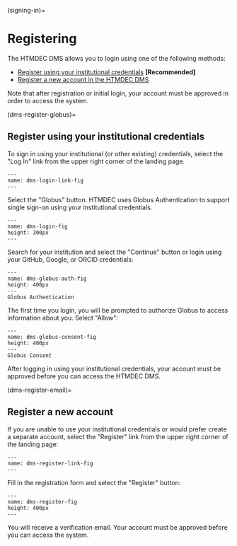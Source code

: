 (signing-in)=
# Registering

The HTMDEC DMS allows you to login using one of the following methods:
* [Register using your institutional credentials](dms-register-globus) **[Recommended]**
* [Register a new account in the HTMDEC DMS](dms-register-email)

Note that after registration or initial login, your account must be approved in
order to access the system.

(dms-register-globus)=
## Register using your institutional credentials

To sign in using your institutional (or other existing) credentials, select the
"Log In" link from the upper right corner of the landing page.

```{figure} images/imqcam-login-link.png
---
name: dms-login-link-fig
---
```

Select the "Globus" button. HTMDEC uses Globus Authentication to support
single sign-on using your institutional credentials.

```{figure} images/imqcam-login-link-globus.png
---
name: dms-login-fig
height: 300px
---
```

Search for your institution and select the "Continue" button or login using your
GitHub, Google, or ORCID credentials:

```{figure} images/globus-auth.png
---
name: dms-globus-auth-fig
height: 400px
---
Globus Authentication
```

The first time you login, you will be prompted to authorize Globus to access
information about you. Select "Allow":

```{figure} images/globus-consent.png
---
name: dms-globus-consent-fig
height: 400px
---
Globus Consent
```

After logging in using your institutional credentials, your account must be
approved before you can access the HTMDEC DMS.



(dms-register-email)=
## Register a new account

If you are unable to use your institutional credentials or would prefer create 
a separate account, select the "Register" link from the upper right corner of the
landing page:

```{figure} images/imqcam-register-link.png
---
name: dms-register-link-fig
---
```

Fill in the registration form and select the "Register" button:

```{figure} images/imqcam-register-link-signup.png
---
name: dms-register-fig
height: 400px
---
```

You will receive a verification email. Your account must be approved before you
can access the system.


